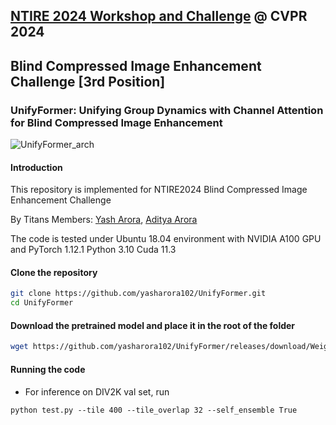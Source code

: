 ## [NTIRE 2024 Workshop and Challenge](https://cvlai.net/ntire/2024/) @ CVPR 2024
## Blind Compressed Image Enhancement Challenge [3rd Position]


### UnifyFormer: Unifying Group Dynamics with Channel Attention for Blind Compressed Image Enhancement
![UnifyFormer_arch](https://github.com/yasharora102/UnifyFormer/assets/29159814/e184d288-fa3e-41be-9c06-e4aa8d7b90c1)


#### Introduction

This repository is implemented for NTIRE2024 Blind Compressed Image Enhancement Challenge

By Titans
Members: [Yash Arora](https://yasharora102.github.io/), [Aditya Arora](https://adityac8.github.io/)


The code is tested under Ubuntu 18.04 environment with NVIDIA A100 GPU and PyTorch 1.12.1 Python 3.10 Cuda 11.3

#### Clone the repository
    
```bash
git clone https://github.com/yasharora102/UnifyFormer.git
cd UnifyFormer
```


#### Download the pretrained model and place it in the root of the folder

```bash
wget https://github.com/yasharora102/UnifyFormer/releases/download/Weights/model_unifyformer.pth 
```

#### Running the code

- For inference on DIV2K val set, run

```
python test.py --tile 400 --tile_overlap 32 --self_ensemble True
```
